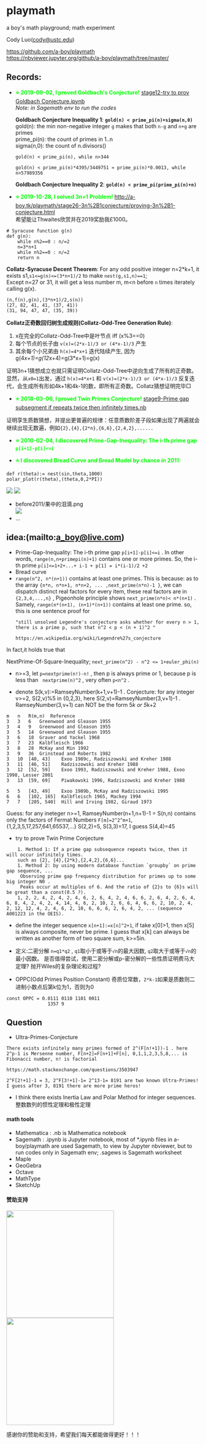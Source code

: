 # playmath
a boy's math playground; math experiment

Cody Luo(cody@ustc.edu)

https://github.com/a-boy/playmath  
https://nbviewer.jupyter.org/github/a-boy/playmath/tree/master/

## Records:
- <b style="color:#0F0"> :star: 2019-09-02, I proved Goldbach's Conjecture!</b>
[stage12-try to prov Goldbach Conjecture.ipynb](https://github.com/a-boy/playmath/blob/master/stage12-Goldbach%20Conjecture/stage12-try%20to%20prove%20Goldbach%20Conjecture.ipynb)  
 _Note: in Sagemath env to run the codes_

	**Goldbach Conjecture Inequality 1**: **`gold(n) < prime_pi(n)+sigma(n,0)`**  
	gold(n): the min non-negative integer `g` makes that both `n-g` and `n+g` are primes  
	prime_pi(n): the count of primes in 1..n  
	sigma(n,0): the count of n.divisors()  

	`gold(n) < prime_pi(n), while n>344`

	`gold(n) < prime_pi(n)*4395/3449751 ≈ prime_pi(n)*0.0013, while n>57989356`

	**Goldbach Conjecture Inequality 2**: **`gold(n) < prime_pi(prime_pi(n)+n)`**	

- <b style="color:#0F0"> :star: 2019-10-28, I solved **3n+1 Problem**!</b> 
http://a-boy.tk/playmath/stage26-3n%2B1conjecture/proving-3n%2B1-conjecture.html <br>
希望能让Thwaites欣赏并在2019奖励我£1000。

```
# Syracuse function g(n)
def g(n):
    while n%2==0 : n/=2
    n=3*n+1
    while n%2==0 : n/=2
    return n
```

 **Collatz-Syracuse Decent Theorem**: For any odd positive integer n=2*k+1, it exists s1,`s1<=g(n)<=(3*n+1)/2` to make `nest(g,s1,n)==1`;  
Except n=27 or 31, it will get a less number m, m<n before `n` times iterately calling g(x). 

	(n,f(n),g(n),(3*n+1)/2,s(n))  
	(27, 82, 41, 41, (37, 41))  
	(31, 94, 47, 47, (35, 39))  

 **Collatz正奇数回归树生成规则(Collatz-Odd-Tree Generation Rule)**:

1. x在完全的Collatz-Odd-Tree中是叶节点 iff (x%3==0)
2. 每个节点的长子由 `v(x)=(2*x-1)/3 or (4*x-1)/3` 产生
3. 其余每个小兄弟由 `h(x)=4*x+1` 迭代陆续产生, 因为 g(4*x+1)=g(12*x+4)=g(3*x+1)=g(x)

证明3n+1猜想成立也就只需证明Collatz-Odd-Tree中逆向生成了所有的正奇数。
显然，从`x0=1`出发，通过 `h(x)=4*x+1` 和 `v(x)=(2*x-1)/3 or (4*x-1)/3` 反复迭代，会生成所有形如4k+1和4k-1的数，即所有正奇数。Collatz猜想证明完毕□

- <b style="color:#0F0"> :star: 2018-03-06, I proved Twin Primes Conjecture!</b>
 [stage9-Prime gap subsegment if repeats twice then infinitely times.nb](stage9-Prime%20gap%20subsequence%20if%20repeats%20twice%20then%20infinitely%20times.nb)   

 证明孪生质数猜想，并提出更普遍的规律：任意质数阶差子段如果出现了两遍就会继续出现无数遍，例如`{2},{4},{2*n},{6,6},{2,4,2},......`

- <b style="color:#0F0"> :star: 2010-02-04, I discovered Prime-Gap-Inequality: The i-th prime gap `p[i+1]-p[i]<=i`</b>

- <b style="color:#0F0"> :star: I discovered Bread Curve and Bread Model by chance in 2011: </b>
  
```
def r(theta):= nest(sin,theta,1000)
polar_plot(r(theta),(theta,0,2*PI))

```
<img src="http://a-boy.tk/playmath/stage2-bread%20curve/bread.png">
<img src="http://a-boy.tk/playmath/stage2-bread%20curve/bread-curve-3d.jpg">

- before2011/果中的泪滴.png  
  <img src="http://a-boy.tk/playmath/before2011/果中的泪滴.png">
- ...
  
## idea:(mailto:a_boy@live.com)
- Prime-Gap-Inequality: The i-th prime gap `p[i+1]-p[i]<=i` . In other words, `range(n,n+primepi(n)+1)` contains one or more primes. So, the i-th prime `p[i]<=1+2+...+ i-1 + p[1] = i*(i-1)/2 +2`
- Bread curve
- `range(n^2, n*(n+1))` contains at least one primes. This is because: as to the array `{n*n, n*n+1, n*n+2, ... ,next_prime(n*n)-1 }`, we can dispatch distinct real factors for every item, these real factors are in `{2,3,4,...,n}` , Pigeonhole principle shows `next_prime(n*n)< n*(n+1)` . Samely, `range(n*(n+1), (n+1)*(n+1))` contains at least one prime. so, this is one sentence proof for 
    ```
    "still unsolved Legendre's conjecture asks whether for every n > 1, there is a prime p, such that n^2 < p < (n + 1)^2 "

    https://en.wikipedia.org/wiki/Legendre%27s_conjecture
    ```
In fact,it holds true that

NextPrime-Of-Square-Inequality; `next_prime(n^2) - n^2 <= 1+euler_phi(n)`


- n>=3, let `p=nextprime(n!)-n!` , then p is always prime or 1, because p is less than ` nextprime(n)^2` , very often ` p<n^2 ` .

- denote S(k,v):=RamseyNumber(k+1,v+1)-1 . 
Conjecture: for any integer v>=2, S(2,v)%5 in {0,2,3}, here S(2,v)=RamseyNumber(3,v+1)-1 . 
RamseyNumber(3,v+1) can NOT be the form 5*k or 5*k+2

```
m	n	R(m,n)	Reference
3	3	6	Greenwood and Gleason 1955
3	4	9	Greenwood and Gleason 1955
3	5	14	Greenwood and Gleason 1955
3	6	18	Graver and Yackel 1968
3	7	23	Kalbfleisch 1966
3	8	28	McKay and Min 1992
3	9	36	Grinstead and Roberts 1982
3	10	[40, 43]	Exoo 1989c, Radziszowski and Kreher 1988
3	11	[46, 51]	Radziszowski and Kreher 1988
3	12	[52, 59]	Exoo 1993, Radziszowski and Kreher 1988, Exoo 1998, Lesser 2001
3	13	[59, 69]	Piwakowski 1996, Radziszowski and Kreher 1988

5	5	[43, 49]	Exoo 1989b, McKay and Radziszowski 1995
6	6	[102, 165]	Kalbfleisch 1965, Mackey 1994
7	7	[205, 540]	Hill and Irving 1982, Giraud 1973
```

Guess: for any ineteger n>=1, RamseyNumber(n+1,n+1)-1 = S(n,n) contains only the factors of Fermat Numbers ` F[m]=2^2^m+1 `, {1,2,3,5,17,257,641,65537,...}
S(2,2)=5, S(3,3)=17, I guess S(4,4)=45

- try to prove Twin Prime Conjecture
```
    1. Method 1: If a prime gap subsequence repeats twice, then it will occur infinitely times. 
    such as {2}, {4},{2*k},{2,4,2},{6,6}...
    1. Method 2: by using modern database function `groupby` on prime gap sequence, ...  
     Observing prime gap frequency distribution for primes up to some big integer N0 .  
     Peaks occur at multiples of 6. And the ratio of {2}s to {6}s will be great than a const(0.5 ?).
    1, 2, 2, 4, 2, 4, 2, 4, 6, 2, 6, 4, 2, 4, 6, 6, 2, 6, 4, 2, 6, 4, 6, 8, 4, 2, 4, 2, 4, 14, 4, 6, 2, 10, 2, 6, 6, 4, 6, 6, 2, 10, 2, 4, 2, 12, 12, 4, 2, 4, 6, 2, 10, 6, 6, 6, 2, 6, 4, 2, ... (sequence A001223 in the OEIS).
```

- define the integer sequence `x[n+1]:=x[n]^2+1`, if take x[0]>1, then  x[5] is always composite, never be prime. I guess that x[k] can always be written as another form of two square sum, k>=5in.


- 定义:二密分解 `n=q1*q2` , `q1`取小于或等于`√n`的最大因数, `q2`取大于或等于`√n`的最小因数。
是否值得尝试，使用二密分解或p-密分解的一些性质证明费马大定理? 抛开Wiles的复杂理论和过程?

- OPPC(Odd Primes Position Constant) 奇质位常数，`2*k-1`如果是质数则二进制小数点后第k位为1，否则为0

```
const OPPC = 0.0111 0110 1101 0011
               1357 9
```
## Question

- Ultra-Primes-Conjecture
```
There exists infinitely many primes formed of 2^(F[n!+1])-1 . here 2^p-1 is Mersenne number, F[n+2]=F[n+1]+F[n], 0,1,1,2,3,5,8,... is Fibonacci number, n! is factorial

https://math.stackexchange.com/questions/3503947

2^F[2!+1]-1 = 3, 2^F[3!+1]-1= 2^13-1= 8191 are two known Ultra-Primes! I guess after 3, 8191 there are more prime heros!
```
- I think there exists Inertia Law and Polar Method for integer sequences.  整数数列的惯性定理和极性定理


#### math tools
- Mathematica : .nb is Mathematica notebook
- Sagemath : .ipynb is Jupyter notebook, most of *.ipynb files in a-boy/playmath are used Sagemath, to view by Jupyter nbviewer, but to run codes only in Sagemath env; .sagews is Sagemath worksheet
- Maple
- GeoGebra
- Octave
- MathType
- SketchUp

#### 赞助支持
<img src="temp/1563593535473.jpg" width="280">
<img src="temp/mm_facetoface_collect_qrcode_1560552098216.png" width="280">

感谢你的赞助和支持，希望我们每天都能做得更好！！！